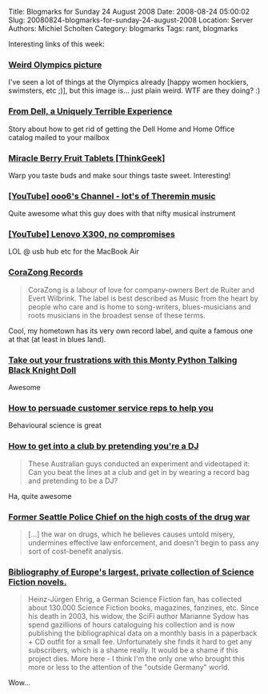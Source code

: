 Title: Blogmarks for Sunday 24 August 2008
Date: 2008-08-24 05:00:02
Slug: 20080824-blogmarks-for-sunday-24-august-2008
Location: Server
Authors: Michiel Scholten
Category: blogmarks
Tags: rant, blogmarks

<p>Interesting links of this week:</p>
<h3><a href="http://www.caledosphere.com/?p=4916">Weird Olympics picture</a></h3>
<p>I've seen a lot of things at the Olympics already [happy women hockiers, swimsters, etc ;)], but this image is... just plain weird. WTF are they doing? :)</p>
<h3><a href="http://changelog.complete.org/posts/741-From-Dell,-a-Uniquely-Terrible-Experience.html">From Dell, a Uniquely Terrible Experience</a></h3>
<p>Story about how to get rid of getting the Dell Home and Home Office catalog mailed to your mailbox</p>
<h3><a href="http://www.thinkgeek.com/caffeine/candy/ab3f/?cpg=ab">Miracle Berry Fruit Tablets [ThinkGeek]</a></h3>
<p>Warp you taste buds and make sour things taste sweet. Interesting!</p>
<h3><a href="http://www.youtube.com/profile?user=ooo6&amp;feature=iv">[YouTube] ooo6's Channel - lot's of Theremin music</a></h3>
<p>Quite awesome what this guy does with that nifty musical instrument</p>
<h3><a href="http://www.youtube.com/watch?v=_hnOCUkbix0">[YouTube] Lenovo X300, no compromises</a></h3>
<p>LOL @ usb hub etc for the MacBook Air</p>
<h3><a href="http://www.corazong.com/">CoraZong Records</a></h3>
<blockquote><p>CoraZong is a labour of love for company-owners Bert de Ruiter and Evert Wilbrink. The label is best described as Music from the heart by people who care and is home to song-writers, blues-musicians and roots musicians in the broadest sense of these terms.</p></blockquote></p>

<p>Cool, my hometown has its very own record label, and quite a famous one at that (at least in blues land).</p>
<h3><a href="http://www.computergear.com/monty-python-talking-black-knight-doll-plush.html">Take out your frustrations with this Monty Python Talking Black Knight Doll</a></h3>
<p>Awesome</p>
<h3><a href="http://www.boingboing.net/2008/08/15/how-to-persuade-cust.html">How to persuade customer service reps to help you</a></h3>
<p>Behavioural science is great</p>
<h3><a href="http://www.boingboing.net/2008/08/15/how-to-get-into-a-cl.html">How to get into a club by pretending you're a DJ</a></h3>
<blockquote><p>These Australian guys conducted an experiment and videotaped it: Can you beat the lines at a club and get in by wearing a record bag and pretending to be a DJ?</p></blockquote>

<p>Ha, quite awesome</p>
<h3><a href="http://www.boingboing.net/2008/08/15/former-seattle-polic.html">Former Seattle Police Chief on the high costs of the drug war</a></h3>
<blockquote><p>[...] the war on drugs, which he believes causes untold misery, undermines effective law enforcement, and doesn't begin to pass any sort of cost-benefit analysis.</blockquote></p>
<h3><a href="http://www.boingboing.net/2008/08/15/bibliography-of-euro.html">Bibliography of Europe's largest, private collection of Science Fiction novels.</a></h3>
<blockquote>Heinz-J&uuml;rgen Ehrig, a German Science Fiction fan, has collected about 130.000 Science Fiction books, magazines, fanzines, etc. Since his death in 2003, his widow, the SciFi author Marianne Sydow has spend gazillions of hours cataloguing his collection and is now publishing the bibliographical data on a monthly basis in a paperback + CD outfit for a small fee. Unfortunately she finds it hard to get any subscribers, which is a shame really. It would be a shame if this project dies. More here - I think I'm the only one who brought this more or less to the attention of the "outside Germany" world.</p></blockquote>

<p>Wow...</p>
